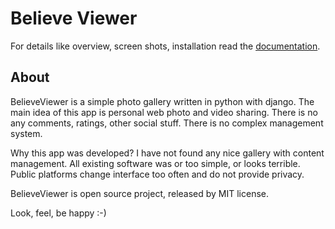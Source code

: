 Believe Viewer
==============


For details like overview, screen shots, installation read the [documentation](https://bviewer.readthedocs.org/).


About
-----

BelieveViewer is a simple photo gallery written in python with django.
The main idea of this app is personal web photo and video sharing.
There is no any comments, ratings, other social stuff.
There is no complex management system.

Why this app was developed? I have not found any nice gallery with content management.
All existing software was or too simple, or looks terrible.
Public platforms change interface too often and do not provide privacy.

BelieveViewer is open source project, released by MIT license.

Look, feel, be happy :-)